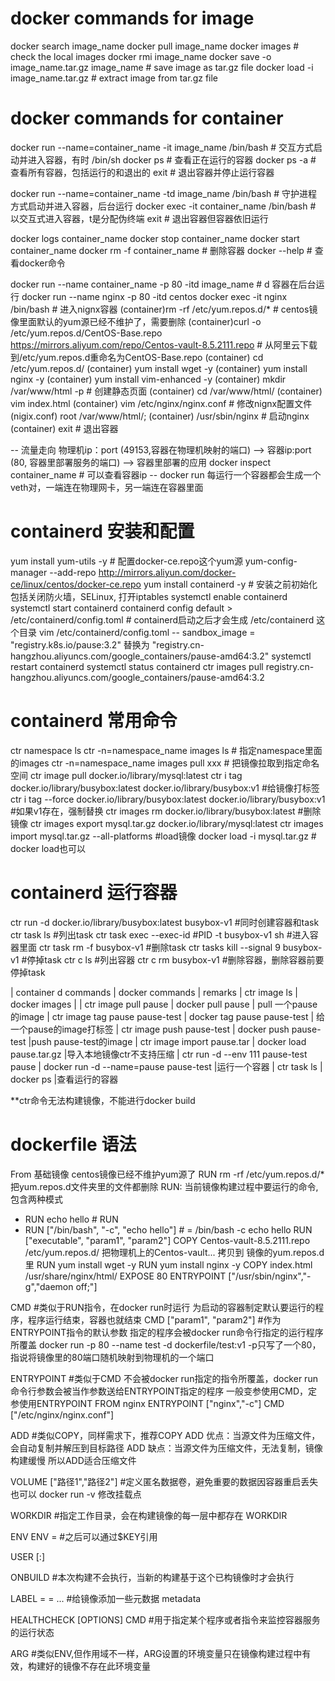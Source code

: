 # docker commands for image
docker search image_name
docker pull image_name
docker images # check the local images
docker rmi image_name
docker save -o image_name.tar.gz image_name # save image as tar.gz file
docker load -i image_name.tar.gz # extract image from tar.gz file

# docker commands for container
docker run --name=container_name -it image_name /bin/bash # 交互方式启动并进入容器，有时 /bin/sh
docker ps # 查看正在运行的容器
docker ps -a # 查看所有容器，包括运行的和退出的
exit # 退出容器并停止运行容器

docker run --name=container_name -td image_name /bin/bash # 守护进程方式启动并进入容器，后台运行
docker exec -it container_name /bin/bash # 以交互式进入容器，t是分配伪终端
exit # 退出容器但容器依旧运行

docker logs container_name
docker stop container_name
docker start container_name
docker rm -f container_name # 删除容器
docker --help # 查看docker命令

docker run --name container_name -p 80 -itd image_name # d 容器在后台运行
docker run --name nginx -p 80 -itd centos
docker exec -it nginx /bin/bash # 进入nignx容器
(container)rm -rf /etc/yum.repos.d/* # centos镜像里面默认的yum源已经不维护了，需要删除
(container)curl -o /etc/yum.repos.d/CentOS-Base.repo https://mirrors.aliyum.com/repo/Centos-vault-8.5.2111.repo # 从阿里云下载到/etc/yum.repos.d重命名为CentOS-Base.repo
(container) cd /etc/yum.repos.d/
(container) yum install wget -y
(container) yum install nginx -y
(container) yum install vim-enhanced -y
(container) mkdir /var/www/html -p # 创建静态页面
(container) cd /var/www/html/
(container) vim index.html
(container) vim /etc/nginx/nginx.conf # 修改nignx配置文件
(nigix.conf) root /var/www/html/;
(container) /usr/sbin/nginx # 启动nginx
(container) exit # 退出容器

-- 流量走向 物理机ip：port (49153,容器在物理机映射的端口) --> 容器ip:port (80, 容器里部署服务的端口) --> 容器里部署的应用
docker inspect container_name # 可以查看容器ip
-- docker run 每运行一个容器都会生成一个veth对，一端连在物理网卡，另一端连在容器里面

# containerd 安装和配置
yum install yum-utils -y  # 配置docker-ce.repo这个yum源
yum-config-manager --add-repo http://mirrors.aliyun.com/docker-ce/linux/centos/docker-ce.repo
yum install containerd  -y # 安装之前初始化包括关闭防火墙，SELinux, 打开iptables
systemctl enable containerd
systemctl start containerd
containerd config default > /etc/containerd/config.toml # containerd启动之后才会生成 /etc/containerd 这个目录
vim /etc/containerd/config.toml
-- sandbox_image = "registry.k8s.io/pause:3.2" 替换为 "registry.cn-hangzhou.aliyuncs.com/google_containers/pause-amd64:3.2"
systemctl restart containerd
systemctl status containerd
ctr images pull registry.cn-hangzhou.aliyuncs.com/google_containers/pause-amd64:3.2

# containerd 常用命令
ctr namespace ls
ctr -n=namespace_name images ls # 指定namespace里面的images
ctr -n=namespace_name images pull xxx # 把镜像拉取到指定命名空间
ctr image pull docker.io/library/mysql:latest
ctr i tag docker.io/library/busybox:latest docker.io/library/busybox:v1 #给镜像打标签
ctr i tag --force docker.io/library/busybox:latest docker.io/library/busybox:v1 #如果v1存在，强制替换
ctr images rm docker.io/library/busybox:latest #删除镜像
ctr images export mysql.tar.gz docker.io/library/mysql:latest
ctr images import mysql.tar.gz --all-platforms #load镜像
docker load -i mysql.tar.gz # docker load也可以

# containerd 运行容器
ctr run -d docker.io/library/busybox:latest busybox-v1 #同时创建容器和task
ctr task ls #列出task
ctr task exec --exec-id #PID -t busybox-v1 sh #进入容器里面
ctr task rm -f busybox-v1 #删除task
ctr tasks kill --signal 9 busybox-v1 #停掉task
ctr c ls #列出容器
ctr c rm busybox-v1 #删除容器，删除容器前要停掉task

| container d commands                  | docker commands                       | remarks
| ctr image ls                          | docker images                         | 
| ctr image pull pause                  | docker pull pause                     | pull 一个pause的image
| ctr image tag pause pause-test        | docker tag pause pause-test           | 给一个pause的image打标签
| ctr image push pause-test             | docker push pause-test                |push pause-test的image
| ctr image import pause.tar            | docker load pause.tar.gz              |导入本地镜像ctr不支持压缩
| ctr run -d --env 111 pause-test pause | docker run -d --name=pause pause-test |运行一个容器
| ctr task ls                           | docker ps                             |查看运行的容器

**ctr命令无法构建镜像，不能进行docker build

# dockerfile 语法
From 基础镜像
centos镜像已经不维护yum源了
RUN rm -rf /etc/yum.repos.d/*
把yum.repos.d文件夹里的文件都删除
RUN: 当前镜像构建过程中要运行的命令,包含两种模式
- RUN echo hello # RUN <command>
- RUN ["/bin/bash", "-c", "echo hello"] # = /bin/bash -c echo hello
  RUN ["executable", "param1", "param2"]
COPY Centos-vault-8.5.2111.repo /etc/yum.repos.d/
把物理机上的Centos-vault... 拷贝到 镜像的yum.repos.d里
RUN yum install wget -y
RUN yum install nginx -y
COPY index.html /usr/share/nginx/html/
EXPOSE 80
ENTRYPOINT ["/usr/sbin/nginx","-g","daemon off;"]

CMD #类似于RUN指令，在docker run时运行
为启动的容器制定默认要运行的程序，程序运行结束，容器也就结束
CMD ["param1", "param2"] #作为ENTRYPOINT指令的默认参数
指定的程序会被docker run命令行指定的运行程序所覆盖
docker run -p 80 --name test -d dockerfile/test:v1
-p只写了一个80，指说将镜像里的80端口随机映射到物理机的一个端口

ENTRYPOINT #类似于CMD
不会被docker run指定的指令所覆盖，docker run命令行参数会被当作参数送给ENTRYPOINT指定的程序
一般变参使用CMD，定参使用ENTRYPOINT
FROM nginx
ENTRYPOINT ["nginx","-c"]
CMD ["/etc/nginx/nginx.conf"]

ADD #类似COPY，同样需求下，推荐COPY
ADD 优点：当源文件为压缩文件，会自动复制并解压到目标路径
ADD 缺点：当源文件为压缩文件，无法复制，镜像构建缓慢
所以ADD适合压缩文件

VOLUME ["路径1","路径2"] #定义匿名数据卷，避免重要的数据因容器重启丢失
也可以 docker run -v 修改挂载点

WORKDIR #指定工作目录，会在构建镜像的每一层中都存在
WORKDIR <ABSOLUTE PATH>

ENV <KEY> <VALUE>
ENV <KEY>=<VALUE>
#之后可以通过$KEY引用

USER <USER NAME>[:<USER GROUP>]

ONBUILD #本次构建不会执行，当新的构建基于这个已构镜像时才会执行

LABEL <KEY>=<VALUE> <KEY>=<VALUE> ...
#给镜像添加一些元数据 metadata

HEALTHCHECK [OPTIONS] CMD <COMMAND>
#用于指定某个程序或者指令来监控容器服务的运行状态

ARG #类似ENV,但作用域不一样，ARG设置的环境变量只在镜像构建过程中有效，构建好的镜像不存在此环境变量




















